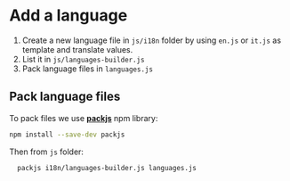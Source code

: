# Add a language

1. Create a new language file in `js/i18n` folder by using `en.js` or `it.js` as template and translate values.
2. List it in `js/languages-builder.js`
3. Pack language files in `languages.js` 

## Pack language files

To pack files we use [**packjs**](https://www.npmjs.com/package/packjs) npm library:

```bash
npm install --save-dev packjs
```

Then from `js` folder:

```bash
  packjs i18n/languages-builder.js languages.js
```